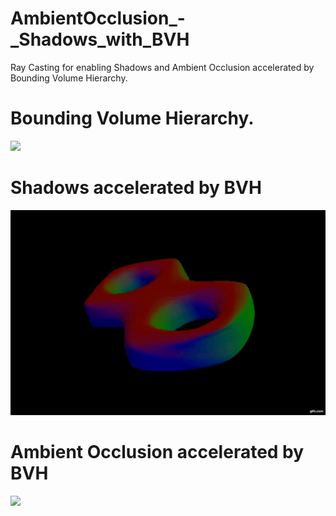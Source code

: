 # AmbientOcclusion_-_Shadows_with_BVH
Ray Casting for enabling Shadows and Ambient Occlusion accelerated by Bounding Volume Hierarchy.

# Bounding Volume Hierarchy.
![](gif(7).gif)

# Shadows accelerated by BVH
![](gif(8).gif)

# Ambient Occlusion accelerated by BVH
![](gif(9).gif)
